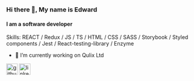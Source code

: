 ### Hi there 👋, My name is Edward
#### I am a software developer

Skills: 
REACT / Redux / JS / TS / HTML / CSS / SASS / Storybook / Styled components / Jest / React-testing-library / Enzyme

- 🔭 I’m currently working on Qulix Ltd 


[<img src='https://cdn.jsdelivr.net/npm/simple-icons@3.0.1/icons/github.svg' alt='github' height='30'>](https://github.com/eduardbrukish)  [<img src='https://cdn.jsdelivr.net/npm/simple-icons@3.0.1/icons/linkedin.svg' alt='linkedin' height='30'>](https://www.linkedin.com/in/eduard-brukish/)  
